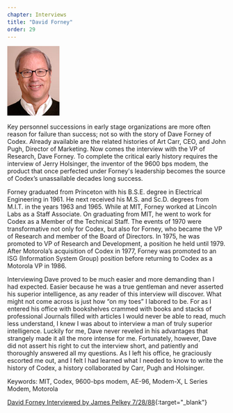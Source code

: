 ```yaml
---
chapter: Interviews
title: "David Forney"
order: 29
---
```


![David Forney](/assets/img/david-forney-l.jpg)

Key personnel successions in early stage organizations are more often reason for failure than success; not so with the story of Dave Forney of Codex. Already available are the related histories of Art Carr, CEO, and John Pugh, Director of Marketing. Now comes the interview with the VP of Research, Dave Forney. To complete the critical early history requires the interview of Jerry Holsinger, the inventor of the 9600 bps modem, the product that once perfected under Forney's leadership becomes the source of Codex’s unassailable decades long success.

Forney graduated from Princeton with his B.S.E. degree in Electrical Engineering in 1961. He next received his M.S. and Sc.D. degrees from M.I.T. in the years 1963 and 1965. While at MIT, Forney worked at Lincoln Labs as a Staff Associate. On graduating from MIT, he went to work for Codex as a Member of the Technical Staff. The events of 1970 were transformative not only for Codex, but also for Forney, who became the VP of Research and member of the Board of Directors. In 1975, he was promoted to VP of Research and Development, a position he held until 1979. After Motorola’s acquisition of Codex in 1977, Forney was promoted to an ISG (Information System Group) position before returning to Codex as a Motorola VP in 1986.

Interviewing Dave proved to be much easier and more demanding than I had expected. Easier because he was a true gentleman and never asserted his superior intelligence, as any reader of this interview will discover. What might not come across is just how “on my toes” I labored to be. For as I entered his office with bookshelves crammed with books and stacks of professional Journals filled with articles I would never be able to read, much less understand, I knew I was about to interview a man of truly superior intelligence. Luckily for me, Dave never reveled in his advantages that strangely made it all the more intense for me. Fortunately, however, Dave did not assert his right to cut the interview short, and patiently and thoroughly answered all my questions. As I left his office, he graciously escorted me out, and I felt I had learned what I needed to know to write the history of Codex, a history collaborated by Carr, Pugh and Holsinger.

Keywords: MIT, Codex, 9600-bps modem, AE-96, Modem-X, L Series Modem, Motorola

[David Forney Interviewed by James Pelkey 7/28/88](https://archive.computerhistory.org/resources/access/text/2016/04/102738110-05-01-acc.pdf){:target="_blank"}
